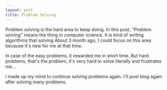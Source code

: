 ```yaml
---
layout: post
title: Problem Solving
---
```


Problem solving is the hard area to keep doing.
In this post, "Problem solving" means the thing in computer science.
It is kind of writing algorithms that solving 
About 3 month ago, I could focus on this area because it's new for me at that time.

In case of the easy problems, it rewarded me in short time.
But hard problems, that's the problem, it's very hard to solve literally and frustrates me...

I made up my mind to continue solving problems again.
I'll post blog again after solving many problems.
